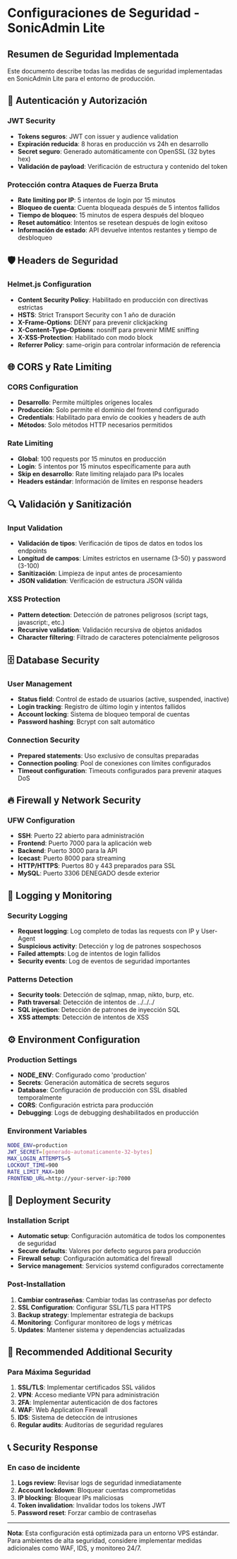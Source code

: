 # Configuraciones de Seguridad - SonicAdmin Lite

## Resumen de Seguridad Implementada

Este documento describe todas las medidas de seguridad implementadas en SonicAdmin Lite para el entorno de producción.

## 🔐 Autenticación y Autorización

### JWT Security
- **Tokens seguros**: JWT con issuer y audience validation
- **Expiración reducida**: 8 horas en producción vs 24h en desarrollo
- **Secret seguro**: Generado automáticamente con OpenSSL (32 bytes hex)
- **Validación de payload**: Verificación de estructura y contenido del token

### Protección contra Ataques de Fuerza Bruta
- **Rate limiting por IP**: 5 intentos de login por 15 minutos
- **Bloqueo de cuenta**: Cuenta bloqueada después de 5 intentos fallidos
- **Tiempo de bloqueo**: 15 minutos de espera después del bloqueo
- **Reset automático**: Intentos se resetean después de login exitoso
- **Información de estado**: API devuelve intentos restantes y tiempo de desbloqueo

## 🛡️ Headers de Seguridad

### Helmet.js Configuration
- **Content Security Policy**: Habilitado en producción con directivas estrictas
- **HSTS**: Strict Transport Security con 1 año de duración
- **X-Frame-Options**: DENY para prevenir clickjacking
- **X-Content-Type-Options**: nosniff para prevenir MIME sniffing
- **X-XSS-Protection**: Habilitado con modo block
- **Referrer Policy**: same-origin para controlar información de referencia

## 🌐 CORS y Rate Limiting

### CORS Configuration
- **Desarrollo**: Permite múltiples orígenes locales
- **Producción**: Solo permite el dominio del frontend configurado
- **Credentials**: Habilitado para envío de cookies y headers de auth
- **Métodos**: Solo métodos HTTP necesarios permitidos

### Rate Limiting
- **Global**: 100 requests por 15 minutos en producción
- **Login**: 5 intentos por 15 minutos específicamente para auth
- **Skip en desarrollo**: Rate limiting relajado para IPs locales
- **Headers estándar**: Información de límites en response headers

## 🔍 Validación y Sanitización

### Input Validation
- **Validación de tipos**: Verificación de tipos de datos en todos los endpoints
- **Longitud de campos**: Límites estrictos en username (3-50) y password (3-100)
- **Sanitización**: Limpieza de input antes de procesamiento
- **JSON validation**: Verificación de estructura JSON válida

### XSS Protection
- **Pattern detection**: Detección de patrones peligrosos (script tags, javascript:, etc.)
- **Recursive validation**: Validación recursiva de objetos anidados
- **Character filtering**: Filtrado de caracteres potencialmente peligrosos

## 🗄️ Database Security

### User Management
- **Status field**: Control de estado de usuarios (active, suspended, inactive)
- **Login tracking**: Registro de último login y intentos fallidos
- **Account locking**: Sistema de bloqueo temporal de cuentas
- **Password hashing**: Bcrypt con salt automático

### Connection Security
- **Prepared statements**: Uso exclusivo de consultas preparadas
- **Connection pooling**: Pool de conexiones con límites configurados
- **Timeout configuration**: Timeouts configurados para prevenir ataques DoS

## 🔥 Firewall y Network Security

### UFW Configuration
- **SSH**: Puerto 22 abierto para administración
- **Frontend**: Puerto 7000 para la aplicación web
- **Backend**: Puerto 3000 para la API
- **Icecast**: Puerto 8000 para streaming
- **HTTP/HTTPS**: Puertos 80 y 443 preparados para SSL
- **MySQL**: Puerto 3306 DENEGADO desde exterior

## 📝 Logging y Monitoring

### Security Logging
- **Request logging**: Log completo de todas las requests con IP y User-Agent
- **Suspicious activity**: Detección y log de patrones sospechosos
- **Failed attempts**: Log de intentos de login fallidos
- **Security events**: Log de eventos de seguridad importantes

### Patterns Detection
- **Security tools**: Detección de sqlmap, nmap, nikto, burp, etc.
- **Path traversal**: Detección de intentos de ../../../
- **SQL injection**: Detección de patrones de inyección SQL
- **XSS attempts**: Detección de intentos de XSS

## ⚙️ Environment Configuration

### Production Settings
- **NODE_ENV**: Configurado como 'production'
- **Secrets**: Generación automática de secrets seguros
- **Database**: Configuración de producción con SSL disabled temporalmente
- **CORS**: Configuración estricta para producción
- **Debugging**: Logs de debugging deshabilitados en producción

### Environment Variables
```bash
NODE_ENV=production
JWT_SECRET=[generado-automaticamente-32-bytes]
MAX_LOGIN_ATTEMPTS=5
LOCKOUT_TIME=900
RATE_LIMIT_MAX=100
FRONTEND_URL=http://your-server-ip:7000
```

## 🚀 Deployment Security

### Installation Script
- **Automatic setup**: Configuración automática de todos los componentes de seguridad
- **Secure defaults**: Valores por defecto seguros para producción
- **Firewall setup**: Configuración automática del firewall
- **Service management**: Servicios systemd configurados correctamente

### Post-Installation
1. **Cambiar contraseñas**: Cambiar todas las contraseñas por defecto
2. **SSL Configuration**: Configurar SSL/TLS para HTTPS
3. **Backup strategy**: Implementar estrategia de backups
4. **Monitoring**: Configurar monitoreo de logs y métricas
5. **Updates**: Mantener sistema y dependencias actualizadas

## 🔧 Recommended Additional Security

### Para Máxima Seguridad
1. **SSL/TLS**: Implementar certificados SSL válidos
2. **VPN**: Acceso mediante VPN para administración
3. **2FA**: Implementar autenticación de dos factores
4. **WAF**: Web Application Firewall
5. **IDS**: Sistema de detección de intrusiones
6. **Regular audits**: Auditorías de seguridad regulares

## 📞 Security Response

### En caso de incidente
1. **Logs review**: Revisar logs de seguridad inmediatamente
2. **Account lockdown**: Bloquear cuentas comprometidas
3. **IP blocking**: Bloquear IPs maliciosas
4. **Token invalidation**: Invalidar todos los tokens JWT
5. **Password reset**: Forzar cambio de contraseñas

---

**Nota**: Esta configuración está optimizada para un entorno VPS estándar. Para ambientes de alta seguridad, considere implementar medidas adicionales como WAF, IDS, y monitoreo 24/7.